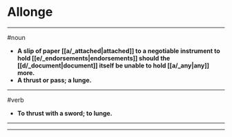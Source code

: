 # Allonge
---
#noun
- **A slip of paper [[a/_attached|attached]] to a negotiable instrument to hold [[e/_endorsements|endorsements]] should the [[d/_document|document]] itself be unable to hold [[a/_any|any]] more.**
- **A thrust or pass; a lunge.**
---
#verb
- **To thrust with a sword; to lunge.**
---
---
